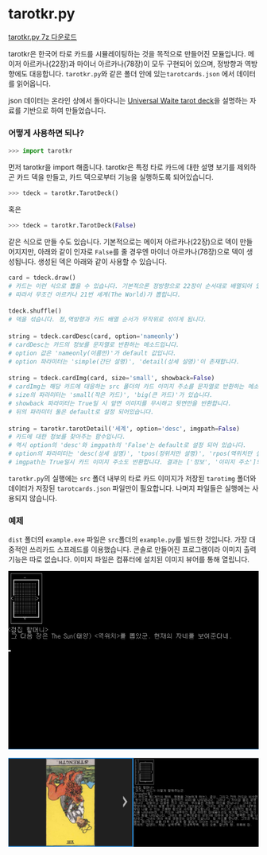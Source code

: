 # tarotkr.py

[tarotkr.py 7z 다운로드](https://github.com/GoatHead/tarotkr.py/releases)  

tarotkr은 한국어 타로 카드를 시뮬레이팅하는 것을 목적으로 만들어진 모듈입니다. 메이저 아르카나(22장)과 마이너 아르카나(78장)이 모두 구현되어 있으며, 정방향과 역방향에도 대응합니다. `tarotkr.py`와 같은 폴더 안에 있는`tarotcards.json` 에서 데이터를 읽어옵니다.

json 데이터는 온라인 상에서 돌아다니는 [Universal Waite tarot deck](https://en.wikipedia.org/wiki/Universal_Waite_tarot_deck)을 설명하는 자료를 기반으로 하여 만들었습니다.

### 어떻게 사용하면 되나?

```python
>>> import tarotkr
```

먼저 tarotkr을 import 해줍니다. tarotkr은 특정 타로 카드에 대한 설명 보기를 제외하곤 카드 덱을 만들고, 카드 덱으로부터 기능을 실행하도록 되어있습니다.

```python
>>> tdeck = tarotkr.TarotDeck()
```

혹은

```python
>>> tdeck = tarotkr.TarotDeck(False)
```

같은 식으로 만들 수도 있습니다. 기본적으로는 메이저 아르카나(22장)으로 덱이 만들어지지만, 아래와 같이 인자로 `False`를 줄 경우엔 마이너 아르카나(78장)으로 덱이 생성됩니다. 생성된 덱은 아래와 같이 사용할 수 있습니다.

```python
card = tdeck.draw()
# 카드는 이런 식으로 뽑을 수 있습니다. 기본적으론 정방향으로 22장이 순서대로 배열되어 있습니다.
# 따라서 무조건 아르카나 21번 세계(The World)가 뽑힙니다.

tdeck.shuffle()
# 덱을 섞습니다. 정,역방향과 카드 배열 순서가 무작위로 섞이게 됩니다.

string = tdeck.cardDesc(card, option='nameonly')
# cardDesc는 카드의 정보를 문자열로 반환하는 메소드입니다. 
# option 값은 'nameonly(이름만)'가 default 값입니다. 
# option 파라미터는 'simple(간단 설명)', 'detail(상세 설명)'이 존재합니다.

string = tdeck.cardImg(card, size='small', showback=False)
# cardImg는 해당 카드에 대응하는 src 폴더의 카드 이미지 주소를 문자열로 반환하는 메소드입니다. 
# size의 파라미터는 'small(작은 카드)', 'big(큰 카드)'가 있습니다.
# showback 파라미터는 True일 시 앞면 이미지를 무시하고 뒷면만을 반환합니다. 
# 뒤의 파라미터 둘은 default로 설정 되어있습니다.

string = tarotkr.tarotDetail('세계', option='desc', imgpath=False)
# 카드에 대한 정보를 찾아주는 함수입니다. 
# 역시 option의 'desc'와 imgpath의 'False'는 default로 설정 되어 있습니다. 
# option의 파라미터는 'desc(상세 설명)', 'tpos(정위치만 설명)', 'rpos(역위치만 설명)' 이렇게 있습니다. 
# imgpath는 True일시 카드 이미지 주소도 반환합니다. 결과는 ['정보', '이미지 주소']의 형태로 리스트로 반환됩니다.
```

`tarotkr.py`의 실행에는 `src` 폴더 내부의 타로 카드 이미지가 저장된 `tarotimg` 폴더와 데이터가 저장된 `tarotcards.json` 파일만이 필요합니다. 나머지 파일들은 실행에는 사용되지 않습니다.

### 예제

`dist` 폴더의 `example.exe` 파일은 `src`폴더의 `example.py`를 빌드한 것입니다.  가장 대중적인 쓰리카드 스프레드를 이용했습니다. 콘솔로 만들어진 프로그램이라 이미지 출력 기능은 따로 없습니다. 이미지 파일은 컴퓨터에 설치된 이미지 뷰어를 통해 열립니다.

![예제 1](./src/img/ex01.png)



![예제 1](./src/img/ex02.png)
